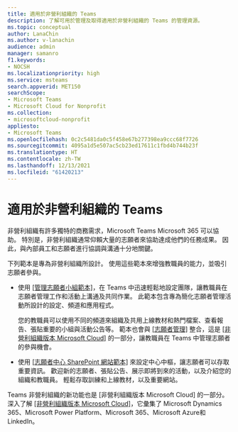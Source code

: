 ```yaml
---
title: 適用於非營利組織的 Teams
description: 了解可用於管理及取得適用於非營利組織的 Teams 的管理資源。
ms.topic: conceptual
author: LanaChin
ms.author: v-lanachin
audience: admin
manager: samanro
f1.keywords:
- NOCSH
ms.localizationpriority: high
ms.service: msteams
search.appverid: MET150
searchScope:
- Microsoft Teams
- Microsoft Cloud for Nonprofit
ms.collection:
- microsoftcloud-nonprofit
appliesto:
- Microsoft Teams
ms.openlocfilehash: 0c2c5481da0c5f458e67b277398ea9ccc68f7726
ms.sourcegitcommit: 4095a1d5e507ac5cb23ed17611c1fbd4b744b23f
ms.translationtype: HT
ms.contentlocale: zh-TW
ms.lasthandoff: 12/13/2021
ms.locfileid: "61420213"
---
```

# <a name="teams-for-nonprofit-organizations"></a>適用於非營利組織的 Teams

非營利組織有許多獨特的商務需求，Microsoft Teams Microsoft 365 可以協助。 特別是，非營利組織通常仰賴大量的志願者來協助達成他們的任務成果。 因此，與內部員工和志願者進行協調與溝通十分地關鍵。

下列範本是專為非營利組織所設計。 使用這些範本來增強教職員的能力，並吸引志願者參與。

- 使用 [[管理志願者小組範本]](../team-templates-nonprofit.md)，在 Teams 中迅速輕鬆地設定團隊，讓教職員在志願者管理工作和活動上溝通及共同作業。 此範本包含專為簡化志願者管理活動所設計的設定、頻道和應用程式。

    您的教職員可以使用不同的頻道來組織及共用上線教材和熱門檔案、查看報告、張貼重要的小組與活動公告等。 範本也會與 [[志願者管理]](/dynamics365/industry/nonprofit/volunteer-management-use) 整合，這是 [[非營利組織版本 Microsoft Cloud]](/industry/nonprofit) 的一部分，讓教職員在 Teams 中管理志願者的參與機會。

- 使用 [[志願者中心 SharePoint 網站範本]](https://support.microsoft.com/office/use-the-sharepoint-volunteer-center-template-b2ddd3b5-eb1a-425d-b059-a51ed9bff819) 來設定中心中樞，讓志願者可以存取重要資訊。 歡迎新的志願者、張貼公告、展示即將到來的活動，以及介紹您的組織和教職員。 輕鬆存取訓練和上線教材，以及重要網站。

Teams 非營利組織的新功能也是 [非營利組織版本 Microsoft Cloud] 的一部分。 深入了解 [[非營利組織版本 Microsoft Cloud]](/industry/nonprofit)，它彙集了 Microsoft Dynamics 365、Microsoft Power Platform、Microsoft 365、Microsoft Azure和 LinkedIn。